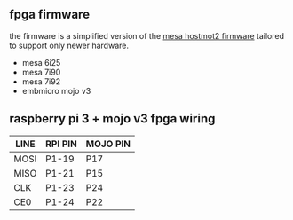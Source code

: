 ## fpga firmware
the firmware is a simplified version of the [mesa hostmot2 firmware](https://github.com/LinuxCNC/hostmot2-firmware) tailored to support only newer hardware.
 * mesa 6i25
 * mesa 7i90
 * mesa 7i92
 * embmicro mojo v3
 
## raspberry pi 3 + mojo v3 fpga wiring

| LINE  | RPI PIN | MOJO PIN |
| ----- | ------- | -------- |
| MOSI  | P1-19   | P17      |
| MISO  | P1-21   | P15      |
| CLK   | P1-23   | P24      |
| CE0   | P1-24   | P22      |


